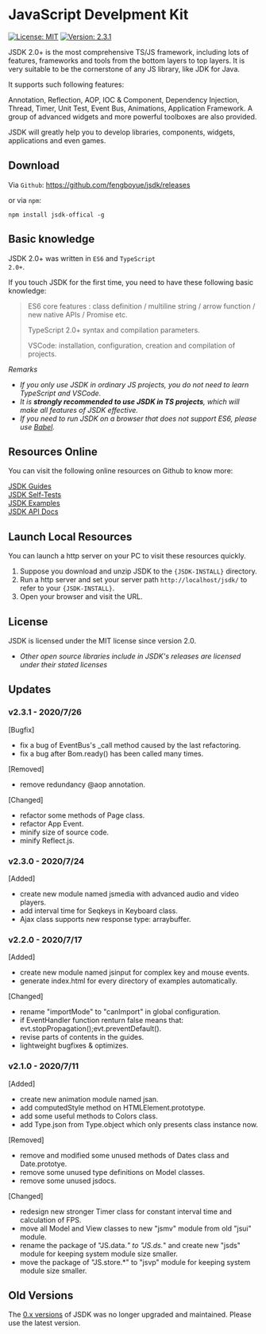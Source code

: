 # JavaScript Develpment Kit
<p>
    <a href="https://www.mit-license.org/" target="_blank">
        <img
        src="https://img.shields.io/badge/license-MIT-blue"
        alt="License: MIT"></a>
    <a href="#">
        <img
        src="https://img.shields.io/badge/version-v2.3.1-brightgreen"
        alt="Version: 2.3.1"></a>
</p>

JSDK 2.0+ is the most comprehensive TS/JS framework, including lots of features, frameworks and tools from the bottom layers to top layers. It is very suitable to be the cornerstone of any JS library, like JDK for Java.

It supports such following features:
<p class="warn">
Annotation, Reflection, AOP, IOC & Component, Dependency Injection, Thread, Timer, Unit Test, Event Bus, Animations, Application Framework. A group of advanced widgets and more powerful toolboxes are also provided.
</p>

JSDK will greatly help you to develop libraries, components, widgets, applications and even games.

## Download
Via <code>Github</code>: https://github.com/fengboyue/jsdk/releases

or via <code>npm</code>:
```shell
npm install jsdk-offical -g
```

## Basic knowledge 
JSDK 2.0+ was written in <code>ES6</code> and <code>TypeScript 2.0+</code>.

If you touch JSDK for the first time, you need to have these following basic knowledge:
> ES6 core features : class definition / multiline string / arrow function / new native APIs / Promise etc.
>
> TypeScript 2.0+ syntax and compilation parameters.
>
> VSCode: installation, configuration, creation and compilation of projects.

*Remarks*
* *If you only use JSDK in ordinary JS projects, you do not need to learn TypeScript and VSCode.*
* *It is <b>strongly recommended to use JSDK in TS projects</b>, which will make all features of JSDK effective.*
* *If you need to run JSDK on a browser that does not support ES6, please use [Babel](https://babeljs.io/docs/en/).*

## Resources Online
You can visit the following online resources on Github to know more:
<p class="warn">
<a href="https://fengboyue.github.io/jsdk/docs/#/en/quick" target="_blank">JSDK Guides</a>
<br>
<a href="https://fengboyue.github.io/jsdk/tests" target="_blank">JSDK Self-Tests</a>
<br>
<a href="https://fengboyue.github.io/jsdk/examples" target="_blank">JSDK Examples</a>
<br>
<a href="https://fengboyue.github.io/jsdk/api" target="_blank">JSDK API Docs</a>
</p>

## Launch Local Resources
You can launch a http server on your PC to visit these resources quickly.
1. Suppose you download and unzip JSDK to the <code>{JSDK-INSTALL}</code> directory.
2. Run a http server and set your server path <code>http://localhost/jsdk/</code> to refer to your <code>{JSDK-INSTALL}</code>.
3. Open your browser and visit the URL.

## License
JSDK is licensed under the MIT license since version 2.0.
* *Other open source libraries include in JSDK's releases are licensed under their stated licenses*

## Updates

### v2.3.1 - 2020/7/26
[Bugfix] 
- fix a bug of EventBus's _call method caused by the last refactoring.
- fix a bug after Bom.ready() has been called many times.

[Removed] 
- remove redundancy @aop annotation.

[Changed] 
- refactor some methods of Page class.
- refactor App Event.
- minify size of source code.
- minify Reflect.js.

### v2.3.0 - 2020/7/24
[Added] 
- create new module named jsmedia with advanced audio and video players.
- add interval time for Seqkeys in Keyboard class.
- Ajax class supports new response type: arraybuffer.

### v2.2.0 - 2020/7/17
[Added] 
- create new module named jsinput for complex key and mouse events.
- generate index.html for every directory of examples automatically.

[Changed] 
- rename "importMode" to "canImport" in global configuration.
- if EventHandler function renturn false means that: evt.stopPropagation();evt.preventDefault().
- revise parts of contents in the guides.
- lightweight bugfixes & optimizes.

### v2.1.0 - 2020/7/11
[Added] 
- create new animation module named jsan.
- add computedStyle method on HTMLElement.prototype.
- add some useful methods to Colors class.
- add Type.json from Type.object which only presents class instance now.

[Removed] 
- remove and modified some unused methods of Dates class and Date.prototye.
- remove some unused type definitions on Model classes.
- remove some unused jsdocs.

[Changed] 
- redesign new stronger Timer class for constant interval time and calculation of FPS.
- move all Model and View classes to new "jsmv" module from old "jsui" module.
- rename the package of "JS.data.*" to "JS.ds.*" and create new "jsds" module for keeping system module size smaller.
- move the package of "JS.store.*" to "jsvp" module for keeping system module size smaller.

## Old Versions
The <a href="https://sourceforge.net/projects/jsdk2/" target="_blank">
0.x versions</a> of JSDK was no longer upgraded and maintained. Please use the latest version.